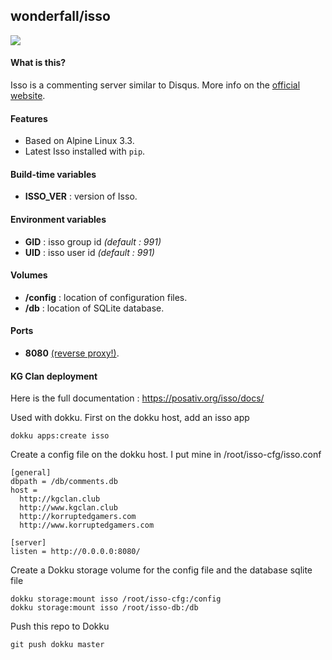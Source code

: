 ## wonderfall/isso

![](https://i.goopics.net/q1.png)


#### What is this?
Isso is a commenting server similar to Disqus. More info on the [official website](https://posativ.org/isso/).

#### Features
- Based on Alpine Linux 3.3.
- Latest Isso installed with `pip`.

#### Build-time variables
- **ISSO_VER** : version of Isso.

#### Environment variables
- **GID** : isso group id *(default : 991)*
- **UID** : isso user id *(default : 991)*

#### Volumes
- **/config** : location of configuration files.
- **/db** : location of SQLite database.

#### Ports
- **8080** [(reverse proxy!)](https://github.com/hardware/mailserver/wiki/Reverse-proxy-configuration).

#### KG Clan deployment
Here is the full documentation : https://posativ.org/isso/docs/

Used with dokku. First on the dokku host, add an isso app

    dokku apps:create isso

Create a config file on the dokku host. I put mine in /root/isso-cfg/isso.conf

```
[general]
dbpath = /db/comments.db
host =
  http://kgclan.club
  http://www.kgclan.club
  http://korruptedgamers.com
  http://www.korruptedgamers.com

[server]
listen = http://0.0.0.0:8080/
```


Create a Dokku storage volume for the config file and the database sqlite file

    dokku storage:mount isso /root/isso-cfg:/config
    dokku storage:mount isso /root/isso-db:/db

Push this repo to Dokku

    git push dokku master
